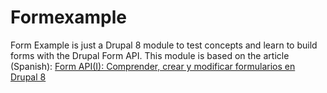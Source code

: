 # Formexample

Form Example is just a Drupal 8 module to test concepts and learn to build forms with the Drupal Form API. This module is based on the article (Spanish): 
[Form API(I): Comprender, crear y modificar formularios en Drupal 8](https://medium.com/drupal-y-yo/form-api-i-comprender-crear-y-modificar-formularios-en-drupal-8-22c0cf4d72d3)
